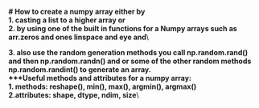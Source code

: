 __# How to create a numpy array either by__\
__1.  casting a list to a higher array or__\
__2. by using  one of the built in functions for a Numpy arrays such as arr.zeros and ones linspace and eye and__\

__3. also use the random generation methods you call np.random.rand() and then np.random.randn() and or some of the other random methods  np.random.randint() to generate an array.__\
__\***Useful methods and attributes for a numpy array:__\
__1. methods: reshape(), min(), max(), argmin(), argmax()__\
__2.attributes: shape, dtype, ndim, size__\
